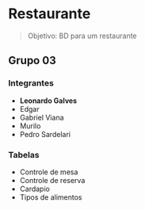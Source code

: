 # Restaurante

> Objetivo: BD para um restaurante

## Grupo 03

### Integrantes
* **Leonardo Galves**
* Edgar
* Gabriel Viana
* Murilo
* Pedro Sardelari

### Tabelas
- Controle de mesa
- Controle de reserva
- Cardapio
- Tipos de alimentos


